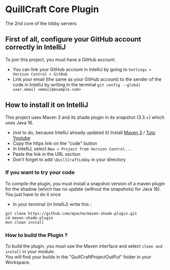 # QuillCraft Core Plugin 
The 2nd core of the lobby servers

## First of all, configure your GitHub account correctly in IntelliJ
To join this project, you must have a GitHub account.
- You can link your GitHub account in IntelliJ by going to `Settings > Version Control > GitHub`
- Link your email (the same as your GitHub account) to the sender of the code in IntelliJ by writing in the terminal `git config --global user.email <email@example.com>`

## How to install it on IntelliJ
This project uses Maven 3 and its shade plugin in its snapshot (3.3.+) which uses Java 16.

- (not to do, because IntelliJ already updated it) Install [Maven 3](https://maven.apache.org/download.cgi) / [Tuto Youtube](https://youtu.be/RfCWg5ay5B0?t=221)
- Copy the https link on the "code" button
- In IntelliJ, select `New > Project from Version Control...`
- Paste the link in the URL section 
- Don't forget to add `\QuillCraftLobby` in your directory


### If you want to try your code
To compile the plugin, you must install a snapshot version of a maven plugin for the shadow (which has no update (without the snapshots) for Java 16).
You just have to do it once
- In your terminal (in IntelliJ) write this :
```
git clone https://github.com/apache/maven-shade-plugin.git
cd maven-shade-plugin
mvn clean install
```
### How to build the Plugin ?
To build the plugin, you must use the Maven interface and select `clean and install` in your module.  
You will find your builds in the "QuillCraftProjectOutPut" folder in your Workspace.
